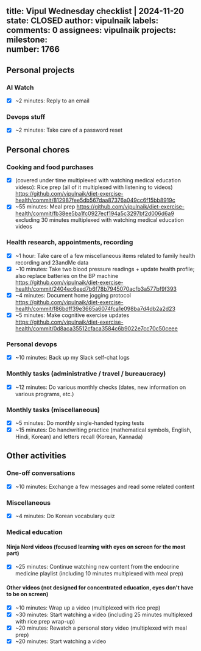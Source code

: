 title:	Vipul Wednesday checklist | 2024-11-20
state:	CLOSED
author:	vipulnaik
labels:	
comments:	0
assignees:	vipulnaik
projects:	
milestone:	
number:	1766
--
## Personal projects

### AI Watch

- [x] ~2 minutes: Reply to an email

### Devops stuff

- [x] ~2 minutes: Take care of a password reset

## Personal chores

### Cooking and food purchases

- [x] (covered under time multiplexed with watching medical education videso): Rice prep (all of it multiplexed with listening to videos) https://github.com/vipulnaik/diet-exercise-health/commit/812987fee5db567daa87376a049cc6f15bb8919c
- [x] ~55 minutes: Meal prep https://github.com/vipulnaik/diet-exercise-health/commit/fb38ee5ba1fc0927ecf194a5c3297bf2d006d6a9 excluding 30 minutes multiplexed with watching medical education videos

### Health research, appointments, recording

- [x] ~1 hour: Take care of a few miscellaneous items related to family health recording and 23andMe data
- [x] ~10 minutes: Take two blood pressure readings + update health profile; also replace batteries on the BP machine https://github.com/vipulnaik/diet-exercise-health/commit/2404ec6eed7b6f78b7945070acfb3a577bf9f393
- [x] ~4 minutes: Document home jogging protocol https://github.com/vipulnaik/diet-exercise-health/commit/f86bdff39e3665a6074fca1e098ba7d4db2a2d23
- [x] ~5 minutes: Make cognitive exercise updates https://github.com/vipulnaik/diet-exercise-health/commit/0d8aca35512cfaca3584c6b9022e7cc70c50ceee

### Personal devops

- [x] ~10 minutes: Back up my Slack self-chat logs

### Monthly tasks (administrative / travel / bureaucracy)

- [x] ~12 minutes: Do various monthly checks (dates, new information on various programs, etc.)

### Monthly tasks (miscellaneous)

- [x] ~5 minutes: Do monthly single-handed typing tests
- [x] ~15 minutes: Do handwriting practice (mathematical symbols, English, Hindi, Korean) and letters recall (Korean, Kannada)

## Other activities

### One-off conversations

- [x] ~10 minutes: Exchange a few messages and read some related content

### Miscellaneous

- [x] ~4 minutes: Do Korean vocabulary quiz

### Medical education

#### Ninja Nerd videos (focused learning with eyes on screen for the most part)

- [x] ~25 minutes: Continue watching new content from the endocrine medicine playlist (including 10 minutes multiplexed with meal prep)

#### Other videos (not designed for concentrated education, eyes don't have to be on screen)

- [x] ~10 minutes: Wrap up a video (multiplexed with rice prep)
- [x] ~30 minutes: Start watching a video (including 25 minutes multiplexed with rice prep wrap-up)
- [x] ~20 minutes: Rewatch a personal story video (multiplexed with meal prep)
- [x] ~20 minutes: Start watching a video
